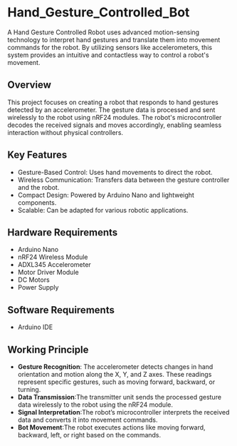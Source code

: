 # Hand_Gesture_Controlled_Bot

A Hand Gesture Controlled Robot uses advanced motion-sensing technology to interpret hand gestures and translate them into movement commands for the robot. By utilizing sensors like accelerometers, this system provides an intuitive and contactless way to control a robot's movement.

## Overview
This project focuses on creating a robot that responds to hand gestures detected by an accelerometer. The gesture data is processed and sent wirelessly to the robot using nRF24 modules. The robot's microcontroller decodes the received signals and moves accordingly, enabling seamless interaction without physical controllers.

## Key Features
- Gesture-Based Control: Uses hand movements to direct the robot.
- Wireless Communication: Transfers data between the gesture controller and the robot.
- Compact Design: Powered by Arduino Nano and lightweight components.
- Scalable: Can be adapted for various robotic applications.

## Hardware Requirements
- Arduino Nano
- nRF24 Wireless Module
- ADXL345 Accelerometer
- Motor Driver Module
- DC Motors
- Power Supply

## Software Requirements
- Arduino IDE

## Working Principle
- **Gesture Recognition**: The accelerometer detects changes in hand orientation and motion along the X, Y, and Z axes.
These readings represent specific gestures, such as moving forward, backward, or turning.
- **Data Transmission**:The transmitter unit sends the processed gesture data wirelessly to the robot using the nRF24 module.
- **Signal Interpretation**:The robot’s microcontroller interprets the received data and converts it into movement commands.
- **Bot Movement**:The robot executes actions like moving forward, backward, left, or right based on the commands.
